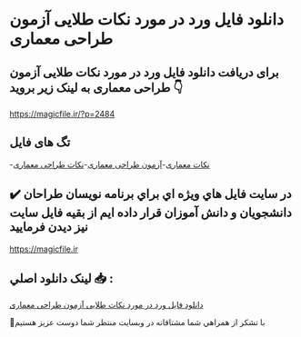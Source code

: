 # دانلود فایل ورد در مورد نکات طلایی آزمون طراحی معماری

## برای دریافت دانلود فایل ورد در مورد نکات طلایی آزمون طراحی معماری به لینک زیر بروید 👇

https://magicfile.ir/?p=2484

## تگ های فایل

-[نکات معماری](https://magicfile.ir/product/%d9%86%da%a9%d8%a7%d8%aa-%d8%b7%d9%84%d8%a7%db%8c%db%8c-%d8%a2%d8%b2%d9%85%d9%88%d9%86-%d8%b7%d8%b1%d8%a7%d8%ad%db%8c-%d9%85%d8%b9%d9%85%d8%a7%d8%b1%db%8c/)-[آزمون طراحی معماری](https://magicfile.ir/product/%d9%86%da%a9%d8%a7%d8%aa-%d8%b7%d9%84%d8%a7%db%8c%db%8c-%d8%a2%d8%b2%d9%85%d9%88%d9%86-%d8%b7%d8%b1%d8%a7%d8%ad%db%8c-%d9%85%d8%b9%d9%85%d8%a7%d8%b1%db%8c/)-[نکات طراحی معماری](https://magicfile.ir/product/%d9%86%da%a9%d8%a7%d8%aa-%d8%b7%d9%84%d8%a7%db%8c%db%8c-%d8%a2%d8%b2%d9%85%d9%88%d9%86-%d8%b7%d8%b1%d8%a7%d8%ad%db%8c-%d9%85%d8%b9%d9%85%d8%a7%d8%b1%db%8c/)

## ✔️ در سايت فايل هاي ويژه اي براي برنامه نويسان طراحان دانشجويان و دانش آموزان قرار داده ايم از بقيه فايل سايت نيز ديدن فرماييد

https://magicfile.ir


## لينک دانلود اصلي 📥 :

[دانلود فایل ورد در مورد نکات طلایی آزمون طراحی معماری](https://magicfile.ir/product/%d9%86%da%a9%d8%a7%d8%aa-%d8%b7%d9%84%d8%a7%db%8c%db%8c-%d8%a2%d8%b2%d9%85%d9%88%d9%86-%d8%b7%d8%b1%d8%a7%d8%ad%db%8c-%d9%85%d8%b9%d9%85%d8%a7%d8%b1%db%8c/) 


🙏با تشکر از همراهي شما مشتاقانه در وبسایت منتظر شما دوست عزیز هستیم

